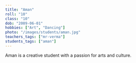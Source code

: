 ```yaml
---
title: "Aman"
roll: "10"
class: "10"
dob: "2009-06-01"
hobbies: ["Art", "Dancing"]
photo: "/images/students/aman.jpg"
teachers_tags: ["mr-verma"]
students_tags: ["aman"]
---
```


Aman is a creative student with a passion for arts and culture.